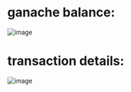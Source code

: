 # ganache balance:
![image](https://github.com/cheesmanco18/blockchain/assets/117700691/3f8e3250-eb87-4427-a43c-4be7276230d4)

# transaction details:
![image](https://github.com/cheesmanco18/blockchain/assets/117700691/31a87526-242c-477b-8b14-d353bde10aec)
